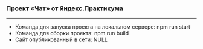 ### Проект «Чат» от Яндекс.Практикума
---

- Команда для запуска проекта на локальном сервере: npm run start
- Команда для сборки проекта: npm run build
- Сайт опубликованный в сети: NULL
